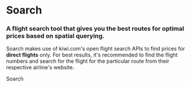 # Soarch

### A flight search tool that gives you the best routes for optimal prices based on spatial querying. 

Soarch makes use of kiwi.com's open flight search APIs to find prices for **direct flights** only. For best results, it's recommended to find the flight numbers and search for the flight for the particular route from their respective airline's website.

Soarch 

